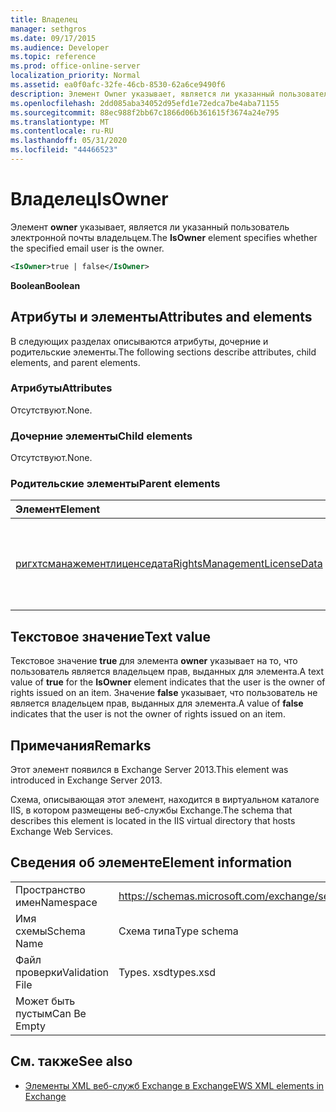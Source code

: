 ```yaml
---
title: Владелец
manager: sethgros
ms.date: 09/17/2015
ms.audience: Developer
ms.topic: reference
ms.prod: office-online-server
localization_priority: Normal
ms.assetid: ea0f0afc-32fe-46cb-8530-62a6ce9490f6
description: Элемент Owner указывает, является ли указанный пользователь электронной почты владельцем.
ms.openlocfilehash: 2dd085aba34052d95efd1e72edca7be4aba71155
ms.sourcegitcommit: 88ec988f2bb67c1866d06b361615f3674a24e795
ms.translationtype: MT
ms.contentlocale: ru-RU
ms.lasthandoff: 05/31/2020
ms.locfileid: "44466523"
---
```

# <a name="isowner"></a><span data-ttu-id="51f5e-103">Владелец</span><span class="sxs-lookup"><span data-stu-id="51f5e-103">IsOwner</span></span>

<span data-ttu-id="51f5e-104">Элемент **owner** указывает, является ли указанный пользователь электронной почты владельцем.</span><span class="sxs-lookup"><span data-stu-id="51f5e-104">The **IsOwner** element specifies whether the specified email user is the owner.</span></span> 
  
```XML
<IsOwner>true | false</IsOwner>
```

 <span data-ttu-id="51f5e-105">**Boolean**</span><span class="sxs-lookup"><span data-stu-id="51f5e-105">**Boolean**</span></span>
## <a name="attributes-and-elements"></a><span data-ttu-id="51f5e-106">Атрибуты и элементы</span><span class="sxs-lookup"><span data-stu-id="51f5e-106">Attributes and elements</span></span>

<span data-ttu-id="51f5e-107">В следующих разделах описываются атрибуты, дочерние и родительские элементы.</span><span class="sxs-lookup"><span data-stu-id="51f5e-107">The following sections describe attributes, child elements, and parent elements.</span></span>
  
### <a name="attributes"></a><span data-ttu-id="51f5e-108">Атрибуты</span><span class="sxs-lookup"><span data-stu-id="51f5e-108">Attributes</span></span>

<span data-ttu-id="51f5e-109">Отсутствуют.</span><span class="sxs-lookup"><span data-stu-id="51f5e-109">None.</span></span>
  
### <a name="child-elements"></a><span data-ttu-id="51f5e-110">Дочерние элементы</span><span class="sxs-lookup"><span data-stu-id="51f5e-110">Child elements</span></span>

<span data-ttu-id="51f5e-111">Отсутствуют.</span><span class="sxs-lookup"><span data-stu-id="51f5e-111">None.</span></span>
  
### <a name="parent-elements"></a><span data-ttu-id="51f5e-112">Родительские элементы</span><span class="sxs-lookup"><span data-stu-id="51f5e-112">Parent elements</span></span>

|<span data-ttu-id="51f5e-113">**Элемент**</span><span class="sxs-lookup"><span data-stu-id="51f5e-113">**Element**</span></span>|<span data-ttu-id="51f5e-114">**Описание**</span><span class="sxs-lookup"><span data-stu-id="51f5e-114">**Description**</span></span>|
|:-----|:-----|
|[<span data-ttu-id="51f5e-115">ригхтсманажементлиценседата</span><span class="sxs-lookup"><span data-stu-id="51f5e-115">RightsManagementLicenseData</span></span>](rightsmanagementlicensedata.md) <br/> |<span data-ttu-id="51f5e-116">Указывает сведения о лицензии на управление правами.</span><span class="sxs-lookup"><span data-stu-id="51f5e-116">Specifies information about the rights management license.</span></span>  <br/> |
   
## <a name="text-value"></a><span data-ttu-id="51f5e-117">Текстовое значение</span><span class="sxs-lookup"><span data-stu-id="51f5e-117">Text value</span></span>

<span data-ttu-id="51f5e-118">Текстовое значение **true** для элемента **owner** указывает на то, что пользователь является владельцем прав, выданных для элемента.</span><span class="sxs-lookup"><span data-stu-id="51f5e-118">A text value of **true** for the **IsOwner** element indicates that the user is the owner of rights issued on an item.</span></span> <span data-ttu-id="51f5e-119">Значение **false** указывает, что пользователь не является владельцем прав, выданных для элемента.</span><span class="sxs-lookup"><span data-stu-id="51f5e-119">A value of **false** indicates that the user is not the owner of rights issued on an item.</span></span> 
  
## <a name="remarks"></a><span data-ttu-id="51f5e-120">Примечания</span><span class="sxs-lookup"><span data-stu-id="51f5e-120">Remarks</span></span>

<span data-ttu-id="51f5e-121">Этот элемент появился в Exchange Server 2013.</span><span class="sxs-lookup"><span data-stu-id="51f5e-121">This element was introduced in Exchange Server 2013.</span></span>
  
<span data-ttu-id="51f5e-122">Схема, описывающая этот элемент, находится в виртуальном каталоге IIS, в котором размещены веб-службы Exchange.</span><span class="sxs-lookup"><span data-stu-id="51f5e-122">The schema that describes this element is located in the IIS virtual directory that hosts Exchange Web Services.</span></span>
  
## <a name="element-information"></a><span data-ttu-id="51f5e-123">Сведения об элементе</span><span class="sxs-lookup"><span data-stu-id="51f5e-123">Element information</span></span>

|||
|:-----|:-----|
|<span data-ttu-id="51f5e-124">Пространство имен</span><span class="sxs-lookup"><span data-stu-id="51f5e-124">Namespace</span></span>  <br/> |https://schemas.microsoft.com/exchange/services/2006/types  <br/> |
|<span data-ttu-id="51f5e-125">Имя схемы</span><span class="sxs-lookup"><span data-stu-id="51f5e-125">Schema Name</span></span>  <br/> |<span data-ttu-id="51f5e-126">Схема типа</span><span class="sxs-lookup"><span data-stu-id="51f5e-126">Type schema</span></span>  <br/> |
|<span data-ttu-id="51f5e-127">Файл проверки</span><span class="sxs-lookup"><span data-stu-id="51f5e-127">Validation File</span></span>  <br/> |<span data-ttu-id="51f5e-128">Types. xsd</span><span class="sxs-lookup"><span data-stu-id="51f5e-128">types.xsd</span></span>  <br/> |
|<span data-ttu-id="51f5e-129">Может быть пустым</span><span class="sxs-lookup"><span data-stu-id="51f5e-129">Can Be Empty</span></span>  <br/> ||
   
## <a name="see-also"></a><span data-ttu-id="51f5e-130">См. также</span><span class="sxs-lookup"><span data-stu-id="51f5e-130">See also</span></span>



- [<span data-ttu-id="51f5e-131">Элементы XML веб-служб Exchange в Exchange</span><span class="sxs-lookup"><span data-stu-id="51f5e-131">EWS XML elements in Exchange</span></span>](ews-xml-elements-in-exchange.md)

